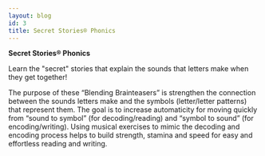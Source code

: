 ```yaml
---
layout: blog
id: 3
title: Secret Stories® Phonics
---
```

**Secret Stories® Phonics**

Learn the "secret" stories that explain the sounds that letters make when they get together!

The purpose of these “Blending Brainteasers” is strengthen the connection between the sounds letters make and the symbols (letter/letter patterns) that represent them. The goal is to increase automaticity for moving quickly from “sound to symbol” (for decoding/reading) and “symbol to sound” (for encoding/writing). Using musical exercises to mimic the decoding and encoding process helps to build strength, stamina and speed for easy and effortless reading and writing.